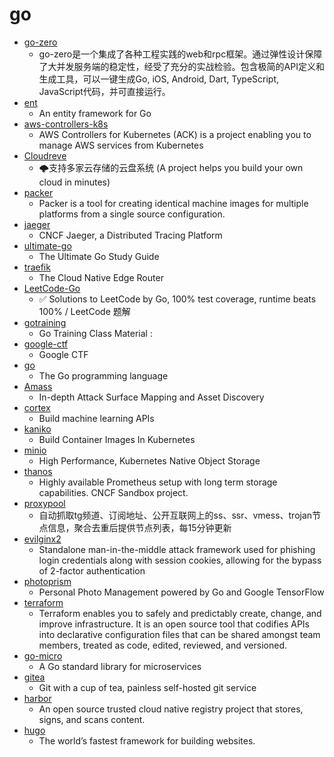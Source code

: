 # go
- [go-zero](https://github.com/tal-tech/go-zero)
  - go-zero是一个集成了各种工程实践的web和rpc框架。通过弹性设计保障了大并发服务端的稳定性，经受了充分的实战检验。包含极简的API定义和生成工具，可以一键生成Go, iOS, Android, Dart, TypeScript, JavaScript代码，并可直接运行。
- [ent](https://github.com/facebook/ent)
  - An entity framework for Go
- [aws-controllers-k8s](https://github.com/aws/aws-controllers-k8s)
  - AWS Controllers for Kubernetes (ACK) is a project enabling you to manage AWS services from Kubernetes
- [Cloudreve](https://github.com/cloudreve/Cloudreve)
  - 🌩支持多家云存储的云盘系统 (A project helps you build your own cloud in minutes)
- [packer](https://github.com/hashicorp/packer)
  - Packer is a tool for creating identical machine images for multiple platforms from a single source configuration.
- [jaeger](https://github.com/jaegertracing/jaeger)
  - CNCF Jaeger, a Distributed Tracing Platform
- [ultimate-go](https://github.com/hoanhan101/ultimate-go)
  - The Ultimate Go Study Guide
- [traefik](https://github.com/containous/traefik)
  - The Cloud Native Edge Router
- [LeetCode-Go](https://github.com/halfrost/LeetCode-Go)
  - ✅ Solutions to LeetCode by Go, 100% test coverage, runtime beats 100% / LeetCode 题解
- [gotraining](https://github.com/ardanlabs/gotraining)
  - Go Training Class Material :
- [google-ctf](https://github.com/google/google-ctf)
  - Google CTF
- [go](https://github.com/golang/go)
  - The Go programming language
- [Amass](https://github.com/OWASP/Amass)
  - In-depth Attack Surface Mapping and Asset Discovery
- [cortex](https://github.com/cortexlabs/cortex)
  - Build machine learning APIs
- [kaniko](https://github.com/GoogleContainerTools/kaniko)
  - Build Container Images In Kubernetes
- [minio](https://github.com/minio/minio)
  - High Performance, Kubernetes Native Object Storage
- [thanos](https://github.com/thanos-io/thanos)
  - Highly available Prometheus setup with long term storage capabilities. CNCF Sandbox project.
- [proxypool](https://github.com/zu1k/proxypool)
  - 自动抓取tg频道、订阅地址、公开互联网上的ss、ssr、vmess、trojan节点信息，聚合去重后提供节点列表，每15分钟更新
- [evilginx2](https://github.com/kgretzky/evilginx2)
  - Standalone man-in-the-middle attack framework used for phishing login credentials along with session cookies, allowing for the bypass of 2-factor authentication
- [photoprism](https://github.com/photoprism/photoprism)
  - Personal Photo Management powered by Go and Google TensorFlow
- [terraform](https://github.com/hashicorp/terraform)
  - Terraform enables you to safely and predictably create, change, and improve infrastructure. It is an open source tool that codifies APIs into declarative configuration files that can be shared amongst team members, treated as code, edited, reviewed, and versioned.
- [go-micro](https://github.com/micro/go-micro)
  - A Go standard library for microservices
- [gitea](https://github.com/go-gitea/gitea)
  - Git with a cup of tea, painless self-hosted git service
- [harbor](https://github.com/goharbor/harbor)
  - An open source trusted cloud native registry project that stores, signs, and scans content.
- [hugo](https://github.com/gohugoio/hugo)
  - The world’s fastest framework for building websites.
